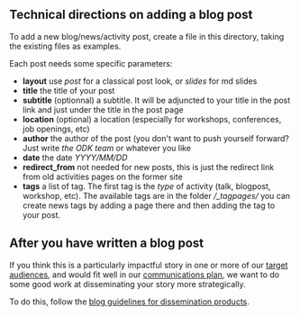 Technical directions on adding a blog post
------------------------------------------

To add a new blog/news/activity post, create a file in this directory, taking
the existing files as examples.

Each post needs some specific parameters:

 * **layout** use *post* for a classical post look, or *slides* for md slides 
 * **title** the title of your post
 * **subtitle** (optionnal) a subtitle. It will be adjuncted to your title in the post link and just under the title in the post page
 * **location** (optional) a location (especially for workshops, conferences, job openings, etc)
 * **author** the author of the post (you don't want to push yourself forward? Just write *the ODK team* or whatever you like
 * **date** the date *YYYY/MM/DD*
 * **redirect_from** not needed for new posts, this is just the redirect link from old activities pages on the former site
 * **tags** a list of tag. The first tag is the *type* of activity (talk, blogpost, workshop, etc). The available tags are in the folder */_tagpages/* you can create news tags by adding a page there and then adding the tag to your post.

After you have written a blog post
----------------------------------

If you think this is a particularly impactful story in one or more of our [target audiences](https://github.com/OpenDreamKit/OpenDreamKit/issues/231), and would fit well in our [communications plan](https://github.com/OpenDreamKit/OpenDreamKit/issues/236), we want to do some good work at disseminating your story more strategically. 

To do this, follow the [blog guidelines for dissemination products](https://github.com/OpenDreamKit/OpenDreamKit/issues/235).
